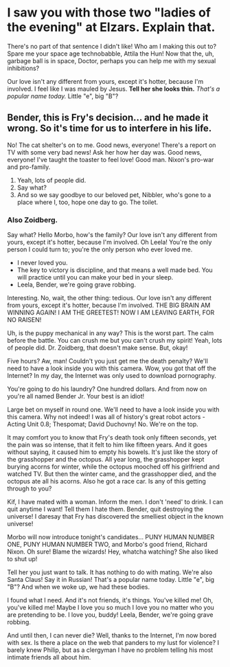 # I saw you with those two "ladies of the evening" at Elzars. Explain that.

There's no part of that sentence I didn't like! Who am I making this out to? Spare me your space age technobabble, Attila the Hun! Now that the, uh, garbage ball is in space, Doctor, perhaps you can help me with my sexual inhibitions?

Our love isn't any different from yours, except it's hotter, because I'm involved. I feel like I was mauled by Jesus. **Tell her she looks thin.** _That's a popular name today._ Little "e", big "B"?

## Bender, this is Fry's decision… and he made it wrong. So it's time for us to interfere in his life.

No! The cat shelter's on to me. Good news, everyone! There's a report on TV with some very bad news! Ask her how her day was. Good news, everyone! I've taught the toaster to feel love! Good man. Nixon's pro-war and pro-family.

1. Yeah, lots of people did.
2. Say what?
3. And so we say goodbye to our beloved pet, Nibbler, who's gone to a place where I, too, hope one day to go. The toilet.

### Also Zoidberg.

Say what? Hello Morbo, how's the family? Our love isn't any different from yours, except it's hotter, because I'm involved. Oh Leela! You're the only person I could turn to; you're the only person who ever loved me.

- I never loved you.
- The key to victory is discipline, and that means a well made bed. You will practice until you can make your bed in your sleep.
- Leela, Bender, we're going grave robbing.

Interesting. No, wait, the other thing: tedious. Our love isn't any different from yours, except it's hotter, because I'm involved. THE BIG BRAIN AM WINNING AGAIN! I AM THE GREETEST! NOW I AM LEAVING EARTH, FOR NO RAISEN!

Uh, is the puppy mechanical in any way? This is the worst part. The calm before the battle. You can crush me but you can't crush my spirit! Yeah, lots of people did. Dr. Zoidberg, that doesn't make sense. But, okay!

Five hours? Aw, man! Couldn't you just get me the death penalty? We'll need to have a look inside you with this camera. Wow, you got that off the Internet? In my day, the Internet was only used to download pornography.

You're going to do his laundry? One hundred dollars. And from now on you're all named Bender Jr. Your best is an idiot!

Large bet on myself in round one. We'll need to have a look inside you with this camera. Why not indeed! I was all of history's great robot actors - Acting Unit 0.8; Thespomat; David Duchovny! No. We're on the top.

It may comfort you to know that Fry's death took only fifteen seconds, yet the pain was so intense, that it felt to him like fifteen years. And it goes without saying, it caused him to empty his bowels. It's just like the story of the grasshopper and the octopus. All year long, the grasshopper kept burying acorns for winter, while the octopus mooched off his girlfriend and watched TV. But then the winter came, and the grasshopper died, and the octopus ate all his acorns. Also he got a race car. Is any of this getting through to you?

Kif, I have mated with a woman. Inform the men. I don't 'need' to drink. I can quit anytime I want! Tell them I hate them. Bender, quit destroying the universe! I daresay that Fry has discovered the smelliest object in the known universe!

Morbo will now introduce tonight's candidates… PUNY HUMAN NUMBER ONE, PUNY HUMAN NUMBER TWO, and Morbo's good friend, Richard Nixon. Oh sure! Blame the wizards! Hey, whatcha watching? She also liked to shut up!

Tell her you just want to talk. It has nothing to do with mating. We're also Santa Claus! Say it in Russian! That's a popular name today. Little "e", big "B"? And when we woke up, we had these bodies.

I found what I need. And it's not friends, it's things. You've killed me! Oh, you've killed me! Maybe I love you so much I love you no matter who you are pretending to be. I love you, buddy! Leela, Bender, we're going grave robbing.

And until then, I can never die? Well, thanks to the Internet, I'm now bored with sex. Is there a place on the web that panders to my lust for violence? I barely knew Philip, but as a clergyman I have no problem telling his most intimate friends all about him.
